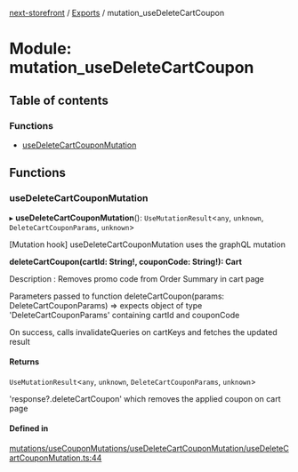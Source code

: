 [next-storefront](../README.md) / [Exports](../modules.md) / mutation_useDeleteCartCoupon

# Module: mutation_useDeleteCartCoupon

## Table of contents

### Functions

- [useDeleteCartCouponMutation](mutation_useDeleteCartCoupon.md#usedeletecartcouponmutation)

## Functions

### useDeleteCartCouponMutation

▸ **useDeleteCartCouponMutation**(): `UseMutationResult`<`any`, `unknown`, `DeleteCartCouponParams`, `unknown`\>

[Mutation hook] useDeleteCartCouponMutation uses the graphQL mutation

<b>deleteCartCoupon(cartId: String!, couponCode: String!): Cart</b>

Description : Removes promo code from Order Summary in cart page

Parameters passed to function deleteCartCoupon(params: DeleteCartCouponParams) => expects object of type 'DeleteCartCouponParams' containing cartId and couponCode

On success, calls invalidateQueries on cartKeys and fetches the updated result

#### Returns

`UseMutationResult`<`any`, `unknown`, `DeleteCartCouponParams`, `unknown`\>

'response?.deleteCartCoupon' which removes the applied coupon on cart page

#### Defined in

[mutations/useCouponMutations/useDeleteCartCouponMutation/useDeleteCartCouponMutation.ts:44](https://github.com/KiboSoftware/nextjs-storefront/blob/2f9709d/hooks/mutations/useCouponMutations/useDeleteCartCouponMutation/useDeleteCartCouponMutation.ts#L44)
